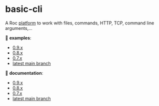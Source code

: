 # basic-cli

A Roc [platform](https://github.com/roc-lang/roc/wiki/Roc-concepts-explained#platform) to work with files, commands, HTTP, TCP, command line arguments,...

:eyes: **examples**:
  - [0.9.x](https://github.com/roc-lang/basic-cli/tree/0.9.1/examples)
  - [0.8.x](https://github.com/roc-lang/basic-cli/tree/0.8.1/examples)
  - [0.7.x](https://github.com/roc-lang/basic-cli/tree/0.7.1/examples)
  - [latest main branch](https://github.com/roc-lang/basic-cli/tree/main/examples)

:book: **documentation**:
  - [0.9.x](https://www.roc-lang.org/packages/basic-cli/0.9.1)
  - [0.8.x](https://www.roc-lang.org/packages/basic-cli/0.8.1)
  - [0.7.x](https://www.roc-lang.org/packages/basic-cli/0.7.1)
  - [latest main branch](https://www.roc-lang.org/packages/basic-cli)
